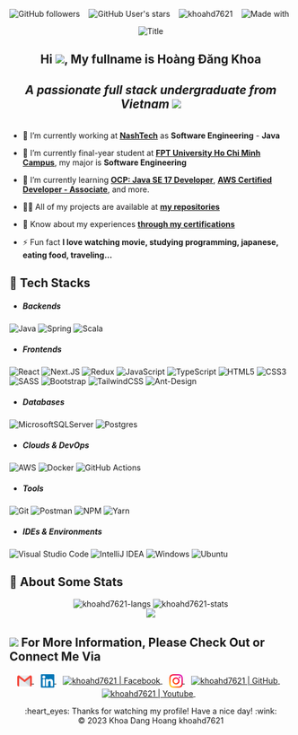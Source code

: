 <img alt="GitHub followers" src="https://img.shields.io/github/followers/khoahd7621?style=social"> &nbsp;&nbsp; <img alt="GitHub User's stars" src="https://img.shields.io/github/stars/khoahd7621?style=social"> &nbsp;&nbsp; <img src="https://komarev.com/ghpvc/?username=khoahd7621&label=Profile%20views&color=brightgreen&style=flat" alt="khoahd7621"/> &nbsp;&nbsp; <img src="https://img.shields.io/badge/Made%20with-Markdown-1f425f.svg" alt="Made with"/>

<div align="center">
  <img src="https://readme-typing-svg.herokuapp.com?font=Dancing+Script&size=90&multiline=true&width=720&height=130&lines=Welcome+to+my+profile" alt="Title" />
</div>

## <div align="center">Hi <img src="https://raw.githubusercontent.com/nixin72/nixin72/master/wave.gif" width="3%"/>, My fullname is Hoàng Đăng Khoa <h5> A passionate full stack undergraduate from Vietnam <img src="https://media.giphy.com/media/xBeM3b0G6brQCbR6RB/giphy.gif"  width="3%"></h5></div>

- 🎒 I’m currently working at [**NashTech**](https://nashtechglobal.com/) as **Software Engineering** - **Java**

- 🔭 I’m currently final-year student at [**FPT University Ho Chi Minh Campus**](https://hcmuni.fpt.edu.vn/), my major is **Software Engineering** 

- 🌱 I’m currently learning [**OCP: Java SE 17 Developer**](https://education.oracle.com/java-se-17-developer/pexam_1Z0-829), [**AWS Certified Developer - Associate**](https://aws.amazon.com/certification/certified-developer-associate/), and more.

- 👨‍💻 All of my projects are available at [**my repositories**](https://github.com/khoahd7621?tab=repositories)

- 📄 Know about my experiences [**through my certifications**](https://github.com/khoahd7621/awards)

- ⚡ Fun fact **I love watching movie, studying programming, japanese, eating food, traveling...**

## 🔮 Tech Stacks

- ##### Backends
![Java](https://img.shields.io/badge/java-%23ED8B00.svg?style=for-the-badge&logo=java&logoColor=white)
![Spring](https://img.shields.io/badge/spring-%236DB33F.svg?style=for-the-badge&logo=spring&logoColor=white)
![Scala](https://img.shields.io/badge/scala-%23DC322F.svg?style=for-the-badge&logo=scala&logoColor=white)

- ##### Frontends
![React](https://img.shields.io/badge/react-%2320232a.svg?style=for-the-badge&logo=react&logoColor=%2361DAFB)
![Next.JS](https://img.shields.io/badge/Next-black?style=for-the-badge&logo=next.js&logoColor=white)
![Redux](https://img.shields.io/badge/redux-%23593d88.svg?style=for-the-badge&logo=redux&logoColor=white)
![JavaScript](https://img.shields.io/badge/javascript-%23323330.svg?style=for-the-badge&logo=javascript&logoColor=%23F7DF1E)
![TypeScript](https://img.shields.io/badge/typescript-%23007ACC.svg?style=for-the-badge&logo=typescript&logoColor=white)
![HTML5](https://img.shields.io/badge/html5-%23E34F26.svg?style=for-the-badge&logo=html5&logoColor=white)
![CSS3](https://img.shields.io/badge/css3-%231572B6.svg?style=for-the-badge&logo=css3&logoColor=white)
![SASS](https://img.shields.io/badge/SASS-hotpink.svg?style=for-the-badge&logo=SASS&logoColor=white)
![Bootstrap](https://img.shields.io/badge/bootstrap-%23563D7C.svg?style=for-the-badge&logo=bootstrap&logoColor=white)
![TailwindCSS](https://img.shields.io/badge/tailwindcss-%2338B2AC.svg?style=for-the-badge&logo=tailwind-css&logoColor=white)
![Ant-Design](https://img.shields.io/badge/-AntDesign-%230170FE?style=for-the-badge&logo=ant-design&logoColor=white)

- ##### Databases
![MicrosoftSQLServer](https://img.shields.io/badge/Microsoft%20SQL%20Sever-CC2927?style=for-the-badge&logo=microsoft%20sql%20server&logoColor=white)
![Postgres](https://img.shields.io/badge/postgres-%23316192.svg?style=for-the-badge&logo=postgresql&logoColor=white)

- ##### Clouds & DevOps
![AWS](https://img.shields.io/badge/AWS-%23FF9900.svg?style=for-the-badge&logo=amazon-aws&logoColor=white)
![Docker](https://img.shields.io/badge/docker-%230db7ed.svg?style=for-the-badge&logo=docker&logoColor=white)
![GitHub Actions](https://img.shields.io/badge/github%20actions-%232671E5.svg?style=for-the-badge&logo=githubactions&logoColor=white)

- ##### Tools
![Git](https://img.shields.io/badge/git-%23F05033.svg?style=for-the-badge&logo=git&logoColor=white) 
![Postman](https://img.shields.io/badge/Postman-FF6C37?style=for-the-badge&logo=postman&logoColor=white)
![NPM](https://img.shields.io/badge/NPM-%23000000.svg?style=for-the-badge&logo=npm&logoColor=white)
![Yarn](https://img.shields.io/badge/yarn-%232C8EBB.svg?style=for-the-badge&logo=yarn&logoColor=white) 

- ##### IDEs & Environments
![Visual Studio Code](https://img.shields.io/badge/Visual%20Studio%20Code-0078d7.svg?style=for-the-badge&logo=visual-studio-code&logoColor=white) 
![IntelliJ IDEA](https://img.shields.io/badge/IntelliJIDEA-000000.svg?style=for-the-badge&logo=intellij-idea&logoColor=white)
![Windows](https://img.shields.io/badge/Windows-0078D6?style=for-the-badge&logo=windows&logoColor=white)
![Ubuntu](https://img.shields.io/badge/Ubuntu-E95420?style=for-the-badge&logo=ubuntu&logoColor=white) 

## 🌟 About Some Stats

<div align="center">
  <img height="150em" src="https://github-readme-stats.vercel.app/api/top-langs/?username=khoahd7621&layout=compact&show_icon=true&theme=algolia" alt="khoahd7621-langs"/>
  <img height="150em" src="https://github-readme-stats.vercel.app/api/?username=khoahd7621&layout=compact&show_icon=true&theme=algolia" alt="khoahd7621-stats"/>
</div>
<div align="center">
  <img src="http://github-readme-streak-stats.herokuapp.com?user=khoahd7621&theme=algolia&background=0d1117&hide_border=true" />
</div>

## <img src='https://raw.githubusercontent.com/ShahriarShafin/ShahriarShafin/main/Assets/handshake.gif' width="5%"> For More Information, Please Check Out or Connect Me Via

<p align="center">
  <a href="mailto:hoangdangkhoa7621@gmail.com" >
    <img align="center" alt="khoahd7621 | Gmail" width="26px" src="https://github.com/SatYu26/SatYu26/blob/master/Assets/Gmail.svg" />
  </a> &nbsp;&nbsp;
  
  <a href="https://www.linkedin.com/in/khoahd7621/" target="_blank">
    <img align="center" alt="khoahd7621 | Linkedin" width="24px" src="https://github.com/SatYu26/SatYu26/blob/master/Assets/Linkedin.svg" />
  </a> &nbsp;&nbsp;
  
  <a href="https://www.facebook.com/khoahd7621/" target="_blank">
      <img align="center" alt="khoahd7621 | Facebook" width="24px" src="https://upload.wikimedia.org/wikipedia/en/thumb/0/04/Facebook_f_logo_%282021%29.svg/100px-Facebook_f_logo_%282021%29.svg.png" />
  </a> &nbsp;&nbsp;
  
  <a href="https://www.instagram.com/khoahd7621/" target="_blank">
    <img align="center" alt="khoahd7621 | Instagram" width="24px" src="https://github.com/SatYu26/SatYu26/blob/master/Assets/Instagram.svg" />
  </a> &nbsp;&nbsp;
  
  <a href="https://profile-summary-for-github.herokuapp.com/user/khoahd7621" target="_blank">
    <img align="center" alt="khoahd7621 | GitHub" width="26px" src="https://upload.wikimedia.org/wikipedia/commons/thumb/a/ae/Github-desktop-logo-symbol.svg/1024px-Github-desktop-logo-symbol.svg.png" />
  </a> &nbsp;&nbsp;
  
  <a href="https://www.youtube.com/@khoahd7621" target="_blank">
    <img align="center" alt="khoahd7621 | Youtube" width="32px" src="https://icon-library.com/images/youtube-video-icon-png/youtube-video-icon-png-29.jpg" />
  </a> &nbsp;&nbsp;
<p> 

<div align="center">
  :heart_eyes: Thanks for watching my profile! Have a nice day! :wink: <br/>
  &copy; 2023 Khoa Dang Hoang khoahd7621
</div>
